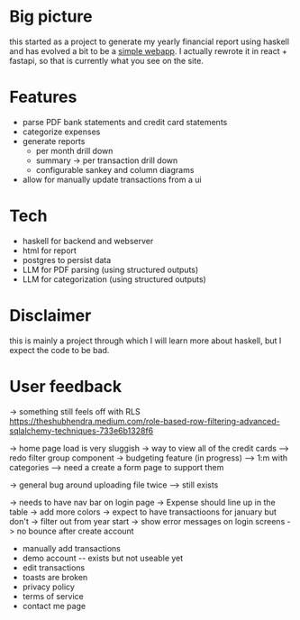 # Big picture

this started as a project to generate my yearly financial report using haskell
and has evolved a bit to be a [simple webapp](https://myfinancereport.com/).
I actually rewrote it in react + fastapi, so that is currently what you see on the site.

# Features

- parse PDF bank statements and credit card statements
- categorize expenses
- generate reports
  - per month drill down
  - summary -> per transaction drill down
  - configurable sankey and column diagrams
- allow for manually update transactions from a ui

# Tech

- haskell for backend and webserver
- html for report
- postgres to persist data
- LLM for PDF parsing (using structured outputs)
- LLM for categorization (using structured outputs)

# Disclaimer

this is mainly a project through which I will learn more about haskell, but I expect the code to be bad.

# User feedback

-> something still feels off with RLS
https://theshubhendra.medium.com/role-based-row-filtering-advanced-sqlalchemy-techniques-733e6b1328f6

-> home page load is very sluggish
-> way to view all of the credit cards
--> redo filter group component
-> budgeting feature (in progress)
--> 1:m with categories
--> need a create a form page to support them

-> general bug around uploading file twice
 --> still exists

-> needs to have nav bar on login page
-> Expense should line up in the table
-> add more colors
-> expect to have transactioons for january but don't
-> filter out from year start
-> show error messages on login screens
-> no bounce after create account
- manually add transactions
- demo account -- exists but not useable yet
- edit transactions
- toasts are broken
- privacy policy
- terms of service
- contact me page




